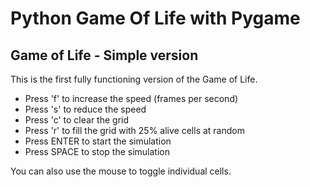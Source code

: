 # Python Game Of Life with Pygame
## Game of Life - Simple version

This is the first fully functioning version of the Game of Life.

- Press 'f' to increase the speed (frames per second)
- Press 's' to reduce the speed
- Press 'c' to clear the grid
- Press 'r' to fill the grid with 25% alive cells at random
- Press ENTER to start the simulation
- Press SPACE to stop the simulation

You can also use the mouse to toggle individual cells.
